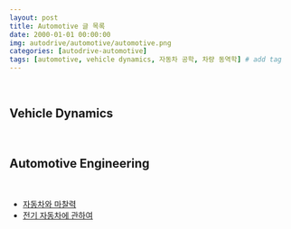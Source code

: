 ```yaml
---
layout: post
title: Automotive 글 목록
date: 2000-01-01 00:00:00
img: autodrive/automotive/automotive.png
categories: [autodrive-automotive] 
tags: [automotive, vehicle dynamics, 자동차 공학, 차량 동역학] # add tag
---
```


<br>

## **Vehicle Dynamics**

<br>

## **Automotive Engineering**

<br>

- [자동차와 마찰력](https://gaussian37.github.io/autodrive-automotive-friction/)
- [전기 자동차에 관하여](https://gaussian37.github.io/autodrive-automotive-ev/)